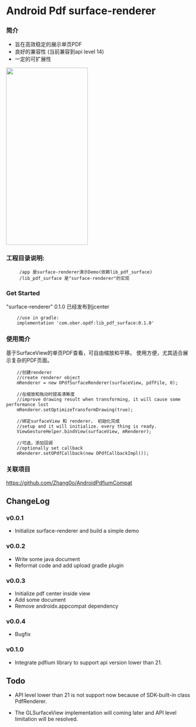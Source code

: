 # Android Pdf surface-renderer
### 简介
* 旨在高效稳定的展示单页PDF
* 良好的兼容性 (当前兼容到api level 14)
* 一定的可扩展性

<img src="https://github.com/Zhang0o/AndroidPdfRender/blob/master/demo-min.gif" width="221" height="480"/>


### 工程目录说明:

         /app 是surface-renderer演示Demo(依赖lib_pdf_surface)
         /lib_pdf_surface 是"surface-renderer"的实现
### Get Started

"surface-renderer" 0.1.0 已经发布到jcenter 

        //use in gradle:
        implementation 'com.ober.opdf:lib_pdf_surface:0.1.0'

### 使用简介

基于SurfaceView的单页PDF查看，可自由缩放和平移。
使用方便，尤其适合展示复杂的PDF页面。

        //创建renderer 
        //create renderer object
        mRenderer = new OPdfSurfaceRenderer(surfaceView, pdfFile, 0);
        
        //在缩放和拖动时提高清晰度
        //improve drawing result when transforming, it will cause some performance lost
        mRenderer.setOptimizeTransformDrawing(true);
        
        //绑定surfaceView 和 renderer， 初始化完成
        //setup and it will initialize. every thing is ready.
        ViewGestureHelper.bindView(surfaceView, mRenderer);
        
        //可选，添加回调
        //optionally set callback
        mRenderer.setOPdfCallback(new OPdfCallbackImpl());

### 关联项目
https://github.com/Zhang0o/AndroidPdfiumCompat

ChangeLog
-----------
### v0.0.1
* Initialize surface-renderer and build a simple demo

### v0.0.2
* Write some java document
* Reformat code and add upload gradle plugin

### v0.0.3
* Initialize pdf center inside view
* Add some document
* Remove androidx.appcompat dependency 

### v0.0.4
* Bugfix

### v0.1.0
* Integrate pdfium library to support api version lower than 21.

Todo
-----
* API level lower than 21 is not support now because of SDK-built-in class PdfRenderer.

* The GLSurfaceView implementation will coming later and API level limitation will be resolved.
